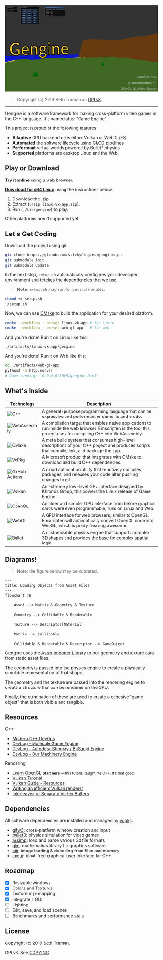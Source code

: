 ![Gengine](./data/cover_image.png "Cover image")

> Copyright (c) 2019 Seth Traman as [GPLv3](./COPYING).

---

Gengine is a software framework for making cross-platform video games in the C++ language.  It's named after "Game Engine". 


This project is proud of the following features:
- **Adaptive** GPU backend uses either Vulkan or WebGL/ES.
- **Automated** the software lifecycle using CI/CD pipelines
- **Performant** virtual worlds powered by Bullet³ physics
- **Supported** platforms are desktop Linux and the Web.

Play or Download
---

[**Try it online**](https://stickyfingies.github.io/gengine/gengine.html) using a web browser.

[**Download for x64 Linux**](https://github.com/stickyfingies/gengine/releases/download/master/linux-vk-app.zip) using the instructions below.
1. Download the .zip
2. Extract (`unzip linux-vk-app.zip`).
3. Run (`./bin/gengine`) to play.

Other platforms aren't supported yet.

Let's Get Coding
---

Download the project using git.

```sh
git clone https://github.com/stickyfingies/gengine.git
git submodule init
git submodule update
```

In the next step, `setup.sh` automatically configures your developer environment and fetches the dependencies that we use.

> **Note:** `setup.sh` may run for several minutes.

```sh
chmod +x setup.sh
./setup.sh
```

Now, we can use [CMake](https://cmake.org/download/) to build the application for your desired platform.

```sh
cmake --workflow --preset linux-vk-app # for linux
cmake --workflow --preset web-gl-app   # for web
```

And you're done!  Run it on Linux like this:

```sh
./artifacts/linux-vk-app/gengine
```

And you're done!  Run it on Web like this:

```sh
cd ./artifacts/web-gl-app
python3 -m http.server
# Game running: '0.0.0.0:8000/gengine.html'
```

What's Inside
---

| Technology | Description |
| ---------- | ----------- |
| ![C++](https://a11ybadges.com/badge?logo=cplusplus) | A general-purpose programming language that can be expressive and performant or demonic and crude. |
| ![WebAssembly](https://a11ybadges.com/badge?logo=webassembly) | A compilation target that enables native applications to run inside the web browser. Emscripten is the tool this project uses for compiling C++ into WebAssembly. |
| ![CMake](https://a11ybadges.com/badge?logo=cmake) | A meta build system that consumes high-level descriptions of your C++ project and produces scripts that compile, link, and package the app.|
| ![VcPkg](https://a11ybadges.com/badge?text=vcpkg&badgeColor=gold&logo=package) | A Microsoft product that integrates with CMake to download and build C++ dependencies. |
| ![GitHub Actions](https://a11ybadges.com/badge?logo=githubactions) | A cloud automation utility that reactively compiles, packages, and releases your code after pushing changes to git. |
| ![Vulkan](https://a11ybadges.com/badge?logo=vulkan) | An extremely low-level GPU interface designed by Khronos Group, this powers the Linux release of Game Engine.|
| ![OpenGL](https://a11ybadges.com/badge?logo=opengl) | An older and simpler GPU interface from before graphics cards were even programmable, runs on Linux and Web. |
| ![WebGL](https://a11ybadges.com/badge?logo=webgl) | A GPU interface for web browsers, similar to OpenGL.  Emscripten will automatically convert OpenGL code into WebGL, which is pretty freaking awesome. |
| ![Bullet](https://a11ybadges.com/badge?text=Bullet&badgeColor=goldenrod&logo=crosshair) | A customizable physics engine that supports complex 3D shapes and provides the base for complex spatial logic. |

Diagrams!
---

> Note: the figure below may be outdated.

```mermaid
---
title: Loading Objects from Asset Files
---
flowchart TB

    Asset --> Matrix & Geometry & Texture

    Geometry --> Collidable & Renderable

    Texture --> Descriptor[Material]

    Matrix --> Collidable

    Collidable & Renderable & Descriptor --> GameObject
```

Gengine uses the [Asset Importer Library](https://assimp.org/) to pull geometry and texture data from static asset files.

The geometry is passed into the physics engine to create a physically simulable representation of that shape.

The geometry and the texture are passed into the rendering engine to create a structure that can be rendered on the GPU.

Finally, the culmination of these are used to create a cohesive "game object" that is both visible and tangible.

## Resources

C++
- [Modern C++ DevOps](https://moderncppdevops.com/)
- [DevLog - Molecule Game Engine](https://blog.molecular-matters.com/)
- [DevLog - Autodesk Stingray / BitSquid Engine](http://bitsquid.blogspot.com/)
- [DevLog - Our Machinery Engine](https://ruby0x1.github.io/machinery_blog_archive/)

Rendering
- [Learn OpenGL](https://learnopengl.com/) <small>**Start here** — this tutorial taught me C++. It's that good.</small>
- [Vulkan Tutorial](https://vulkan-tutorial.com/)
- [Vulkan Guide - Resources](https://vkguide.dev/docs/great_resources)
- [Writing an efficient Vulkan renderer](https://zeux.io/2020/02/27/writing-an-efficient-vulkan-renderer/)
- [Interleaved or Separate Vertex Buffers](https://www.reddit.com/r/vulkan/comments/rtpdvu/interleaved_vs_separate_vertex_buffers/)

Dependencies
---

All software dependencies are installed and managed by [vcpkg](https://vcpkg.io/).

- [glfw3](https://www.glfw.org/): cross-platform window creation and input
- [bullet3](https://pybullet.org/wordpress/): physics simulation for video games
- [assimp](http://assimp.org/): load and parse various 3d file formats
- [glm](https://github.com/g-truc/glm): mathematics library for graphics software
- [stb](https://github.com/nothings/stb): image loading & decoding from files and memory
- [imgui](https://github.com/ocornut/imgui): bloat-free graphical user interface for C++

Roadmap
---

- [x] Resizable windows
- [x] Colors and Textures
- [x] Texture mip-mapping
- [x] Integrate a GUI
- [ ] Lighting
- [ ] Edit, save, and load scenes
- [ ] Benchmarks and performance stats

License
---
Copyright (c) 2019 Seth Traman.

GPLv3.  See [COPYING](./COPYING).